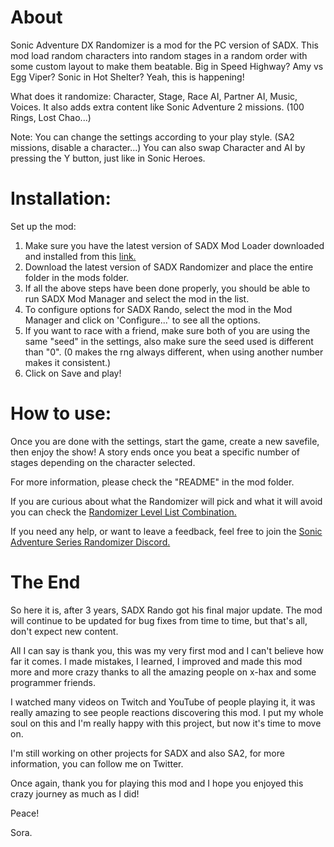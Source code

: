 # About

Sonic Adventure DX Randomizer is a mod for the PC version of SADX. This mod load random characters into random stages in a random order with some custom layout to make them beatable.
Big in Speed Highway? Amy vs Egg Viper? Sonic in Hot Shelter? Yeah, this is happening!

What does it randomize:
Character, Stage, Race AI, Partner AI, Music, Voices. It also adds extra content like Sonic Adventure 2 missions. (100 Rings, Lost Chao...)

Note: You can change the settings according to your play style. (SA2 missions, disable a character...) You can also swap Character and AI by pressing the Y button, just like in Sonic Heroes.


# Installation:

Set up the mod:

1) Make sure you have the latest version of SADX Mod Loader downloaded and installed from this [link.](https://sadxmodinstaller.unreliable.network/)
2) Download the latest version of SADX Randomizer and place the entire folder in the mods folder.
3) If all the above steps have been done properly, you should be able to run SADX Mod Manager and select the mod in the list.
4) To configure options for SADX Rando, select the mod in the Mod Manager and click on 'Configure...' to see all the options.
5) If you want to race with a friend, make sure both of you are using the same "seed" in the settings, also make sure the seed used is different than "0". (0 makes the rng always different, when using another number makes it consistent.)
6) Click on Save and play!

# How to use:

Once you are done with the settings, start the game, create a new savefile, then enjoy the show!
A story ends once you beat a specific number of stages depending on the character selected.

For more information, please check the "README" in the mod folder.

If you are curious about what the Randomizer will pick and what it will avoid you can check the [Randomizer Level List Combination.](https://docs.google.com/spreadsheets/d/1Kmx2LL4-RIGHBDKIM6By_ExNAR9Tn_NYXNNPXF7vnH0/edit#gid=0)

If you need any help, or want to leave a feedback, feel free to join the [Sonic Adventure Series Randomizer Discord.](https://discord.gg/BBrEg5K)

# The End

So here it is, after 3 years, SADX Rando got his final major update. The mod will continue to be updated for bug fixes from time to time, but that's all, don't expect new content.

All I can say is thank you, this was my very first mod and I can't believe how far it comes. I made mistakes, I learned, I improved and made this mod more and more crazy thanks to all the amazing people on x-hax and some programmer friends.

I watched many videos on Twitch and YouTube of people playing it, it was really amazing to see people reactions discovering this mod. I put my whole soul on this and I'm really happy with this project, but now it's time to move on.

I'm still working on other projects for SADX and also SA2, for more information, you can follow me on Twitter.

Once again, thank you for playing this mod and I hope you enjoyed this crazy journey as much as I did!

Peace!

Sora.